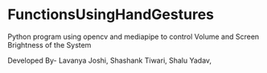 # FunctionsUsingHandGestures
Python program using opencv and mediapipe to control Volume and Screen Brightness of the System

Developed By- Lavanya Joshi,
              Shashank Tiwari,
              Shalu Yadav,
